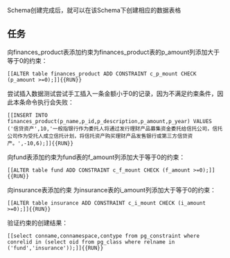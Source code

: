 Schema创建完成后，就可以在该Schema下创建相应的数据表格

## 任务 

向finances_product表添加约束为finances_product表的p_amount列添加大于等于0的约束：

`[[ALTER table finances_product ADD CONSTRAINT c_p_mount CHECK (p_amount >=0);]]{{RUN}}`

尝试插入数据测试尝试手工插入一条金额小于0的记录，因为不满足约束条件，因此本条命令执行会失败：

`[[INSERT INTO finances_product(p_name,p_id,p_description,p_amount,p_year) VALUES ('信贷资产',10,'一般指银行作为委托人将通过发行理财产品募集资金委托给信托公司，信托公司作为受托人成立信托计划，将信托资产购买理财产品发售银行或第三方信贷资产。',-10,6);]]{{RUN}}`

向fund表添加约束为fund表的f_amount列添加大于等于0的约束：

`[[ALTER table fund ADD CONSTRAINT c_f_mount CHECK (f_amount >=0);]]{{RUN}}`

向insurance表添加约束 为insurance表的i_amount列添加大于等于0的约束：

`[[ALTER table insurance ADD CONSTRAINT c_i_mount CHECK (i_amount >=0);]]{{RUN}}`

验证约束的创建结果：

`[[select conname,connamespace,contype from pg_constraint where conrelid in (select oid from pg_class where relname in ('fund','insurance'));]]{{RUN}}`